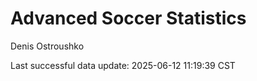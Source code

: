 # Advanced Soccer Statistics
Denis Ostroushko

<!-- gfm -->

Last successful data update: 2025-06-12 11:19:39 CST
